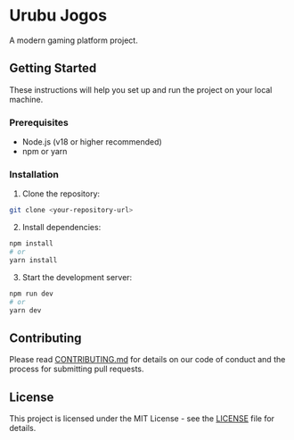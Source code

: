 # Urubu Jogos

A modern gaming platform project.

## Getting Started

These instructions will help you set up and run the project on your local machine.

### Prerequisites

- Node.js (v18 or higher recommended)
- npm or yarn

### Installation

1. Clone the repository:
```bash
git clone <your-repository-url>
```

2. Install dependencies:
```bash
npm install
# or
yarn install
```

3. Start the development server:
```bash
npm run dev
# or
yarn dev
```

## Contributing

Please read [CONTRIBUTING.md](CONTRIBUTING.md) for details on our code of conduct and the process for submitting pull requests.

## License

This project is licensed under the MIT License - see the [LICENSE](LICENSE) file for details. 